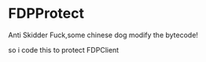 # FDPProtect
Anti Skidder
Fuck,some chinese dog modify the bytecode!

so i code this to protect FDPClient
